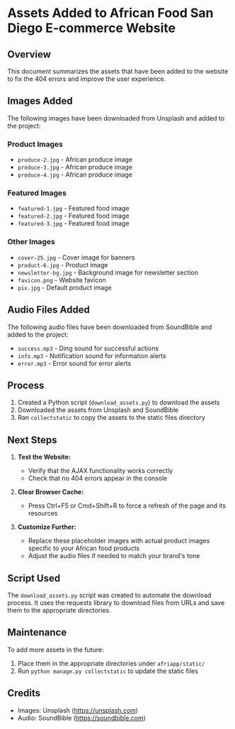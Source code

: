 # Assets Added to African Food San Diego E-commerce Website

## Overview
This document summarizes the assets that have been added to the website to fix the 404 errors and improve the user experience.

## Images Added
The following images have been downloaded from Unsplash and added to the project:

### Product Images
- `produce-2.jpg` - African produce image
- `produce-3.jpg` - African produce image
- `produce-4.jpg` - African produce image

### Featured Images
- `featured-1.jpg` - Featured food image
- `featured-2.jpg` - Featured food image
- `featured-3.jpg` - Featured food image

### Other Images
- `cover-25.jpg` - Cover image for banners
- `product-6.jpg` - Product image
- `newsletter-bg.jpg` - Background image for newsletter section
- `favicon.png` - Website favicon
- `pix.jpg` - Default product image

## Audio Files Added
The following audio files have been downloaded from SoundBible and added to the project:

- `success.mp3` - Ding sound for successful actions
- `info.mp3` - Notification sound for information alerts
- `error.mp3` - Error sound for error alerts

## Process
1. Created a Python script (`download_assets.py`) to download the assets
2. Downloaded the assets from Unsplash and SoundBible
3. Ran `collectstatic` to copy the assets to the static files directory

## Next Steps
1. **Test the Website:**
   - Verify that the AJAX functionality works correctly
   - Check that no 404 errors appear in the console

2. **Clear Browser Cache:**
   - Press Ctrl+F5 or Cmd+Shift+R to force a refresh of the page and its resources

3. **Customize Further:**
   - Replace these placeholder images with actual product images specific to your African food products
   - Adjust the audio files if needed to match your brand's tone

## Script Used
The `download_assets.py` script was created to automate the download process. It uses the requests library to download files from URLs and save them to the appropriate directories.

## Maintenance
To add more assets in the future:
1. Place them in the appropriate directories under `afriapp/static/`
2. Run `python manage.py collectstatic` to update the static files

## Credits
- Images: Unsplash (https://unsplash.com)
- Audio: SoundBible (https://soundbible.com)
